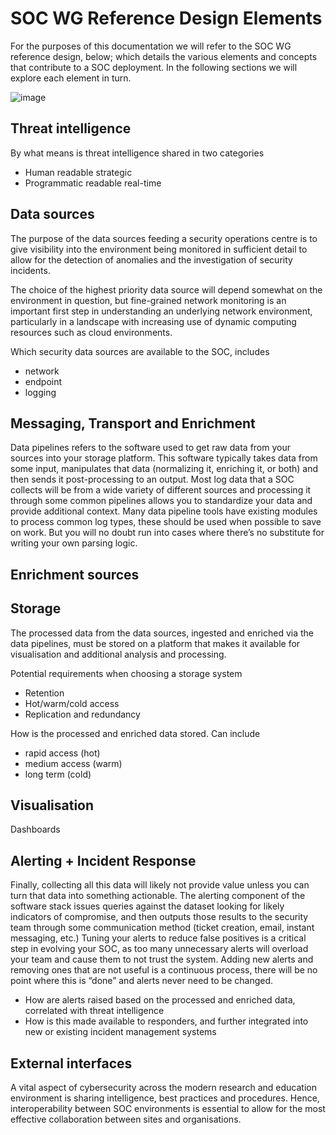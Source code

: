 # SOC WG Reference Design Elements

For the purposes of this documentation we will refer to the SOC WG reference design, below; which details the various elements and concepts that contribute to a SOC deployment. In the following sections we will explore each element in turn.

![image](reference_design_elements.svg)

## Threat intelligence

By what means is threat intelligence shared in two categories

- Human readable strategic
- Programmatic readable real-time

## Data sources
The purpose of the data sources feeding a security operations centre is to give visibility into the environment being monitored in sufficient detail to allow for the detection of anomalies and the investigation of security incidents. 

The choice of the highest priority data source will depend somewhat on the environment in question, but fine-grained network monitoring is an important first step in understanding an underlying network environment, particularly in a landscape with increasing use of dynamic computing resources such as cloud environments. 

Which security data sources are available to the SOC, includes
- network
- endpoint
- logging


## Messaging, Transport and Enrichment
Data pipelines refers to the software used to get raw data from your sources into your storage platform. This software typically takes data from some input, manipulates that data (normalizing it, enriching it, or both) and then sends it post-processing to an output. Most log data that a SOC collects will be from a wide variety of different sources and processing it through some common pipelines allows you to standardize your data and provide additional context. Many data pipeline tools have existing modules to process common log types, these should be used when possible to save on work. But you will no doubt run into cases where there’s no substitute for writing your own parsing logic.

## Enrichment sources

## Storage 
The processed data from the data sources, ingested and enriched via the data pipelines, must be stored on a platform that makes it available for visualisation and additional analysis and processing. 

Potential requirements when choosing a storage system
- Retention
- Hot/warm/cold access
- Replication and redundancy

How is the processed and enriched data stored. Can include

- rapid access (hot)
- medium access (warm)
- long term (cold)

## Visualisation

Dashboards 

## Alerting + Incident Response
Finally, collecting all this data will likely not provide value unless you can turn that data into something actionable. The alerting component of the software stack issues queries against the dataset looking for likely indicators of compromise, and then outputs those results to the security team through some communication method (ticket creation, email, instant messaging, etc.) Tuning your alerts to reduce false positives is a critical step in evolving your SOC, as too many unnecessary alerts will overload your team and cause them to not trust the system. Adding new alerts and removing ones that are not useful is a continuous process, there will be no point where this is “done” and alerts never need to be changed. 

- How are alerts raised based on the processed and enriched data, correlated with threat intelligence
- How is this made available to responders, and further integrated into new or existing incident management systems

## External interfaces
A vital aspect of cybersecurity across the modern research and education environment is sharing intelligence, best practices and procedures. Hence, interoperability between SOC environments is essential to allow for the most effective collaboration between sites and organisations.
